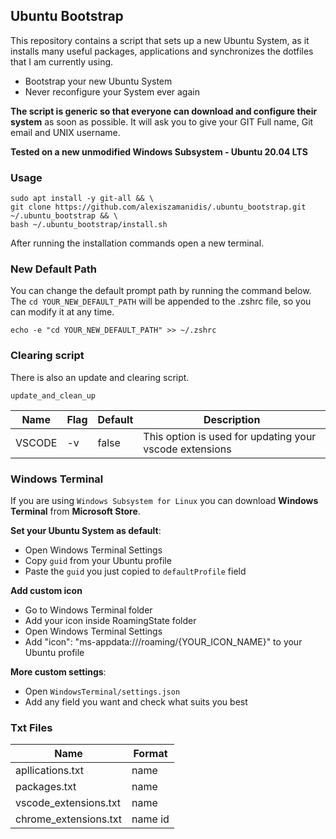 ## Ubuntu Bootstrap

This repository contains a script that sets up a new Ubuntu System, as it installs many useful packages, applications and synchronizes the dotfiles that I am currently using.

-   Bootstrap your new Ubuntu System
-   Never reconfigure your System ever again

**The script is generic so that everyone can download and configure their system** as soon as possible. It will ask you to give your GIT Full name, Git email and UNIX username.

**Tested on a new unmodified Windows Subsystem - Ubuntu 20.04 LTS**

### Usage

```
sudo apt install -y git-all && \
git clone https://github.com/alexiszamanidis/.ubuntu_bootstrap.git ~/.ubuntu_bootstrap && \
bash ~/.ubuntu_bootstrap/install.sh
```

After running the installation commands open a new terminal.

### New Default Path

You can change the default prompt path by running the command below. The ``cd YOUR_NEW_DEFAULT_PATH`` will be appended to the .zshrc file, so you can modify it at any time.

```
echo -e "cd YOUR_NEW_DEFAULT_PATH" >> ~/.zshrc
```

### Clearing script

There is also an update and clearing script.

```
update_and_clean_up
```

| Name    | Flag | Default | Description                                             |
| ------- | ---- | ------- | ------------------------------------------------------- |
| VSCODE  | \-v  | false   | This option is used for updating your vscode extensions |

### Windows Terminal

If you are using `Windows Subsystem for Linux` you can download **Windows Terminal** from **Microsoft Store**.

**Set your Ubuntu System as default**:

-   Open Windows Terminal Settings
-   Copy `guid` from your Ubuntu profile
-   Paste the `guid` you just copied to `defaultProfile` field

**Add custom icon**

-   Go to Windows Terminal folder
-   Add your icon inside RoamingState folder
-   Open Windows Terminal Settings
-   Add "icon": "ms-appdata:///roaming/{YOUR_ICON_NAME}" to your Ubuntu profile

**More custom settings**:

-   Open ``WindowsTerminal/settings.json``
-   Add any field you want and check what suits you best

### Txt Files

| Name                  | Format  |
| --------------------- | ------- |
| apllications.txt      | name    |
| packages.txt          | name    |
| vscode_extensions.txt | name    |
| chrome_extensions.txt | name id |
